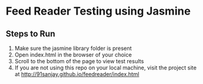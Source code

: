 # Feed Reader Testing using Jasmine

## Steps to Run
1. Make sure the jasmine library folder is present
2. Open index.html in the browser of your choice
3. Scroll to the bottom of the page to view test results
4. If you are not using this repo on your local machine, visit the project site at http://91sanjay.github.io/feedreader/index.html